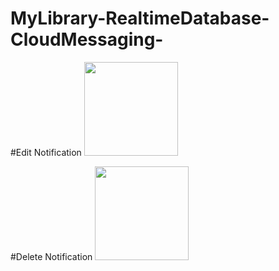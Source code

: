 # MyLibrary-RealtimeDatabase-CloudMessaging-

<div
  #Add Notification
<img src="https://user-images.githubusercontent.com/94317889/159977814-84dd1e53-2361-41f4-b746-859adae81c1a.jpg" width="150">
</div>


#Edit Notification
<img src="https://user-images.githubusercontent.com/94317889/159978778-b026719a-da31-4b1f-a1f7-ce3fd14f98ba.jpg" width="150">

#Delete Notification
<img src="https://user-images.githubusercontent.com/94317889/159978798-541510fe-cc2c-4261-824d-72f0a5ebf367.jpg" width="150">
